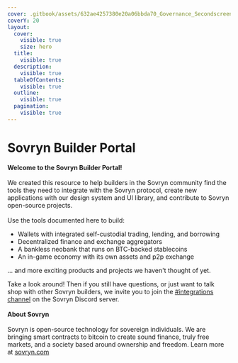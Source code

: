 ```yaml
---
cover: .gitbook/assets/632ae4257380e20a06bbda70_Governance_Secondscreen_Desktop.jpg
coverY: 20
layout:
  cover:
    visible: true
    size: hero
  title:
    visible: true
  description:
    visible: true
  tableOfContents:
    visible: true
  outline:
    visible: true
  pagination:
    visible: true
---
```


# Sovryn Builder Portal

**Welcome to the Sovryn Builder Portal!**\
\
We created this resource to help builders in the Sovryn community find the tools they need to integrate with the Sovryn protocol, create new applications with our design system and UI library, and contribute to Sovryn open-source projects.\
\
Use the tools documented here to build:

* Wallets with integrated self-custodial trading, lending, and borrowing
* Decentralized finance and exchange aggregators
* A bankless neobank that runs on BTC-backed stablecoins
* An in-game economy with its own assets and p2p exchange

... and more exciting products and projects we haven't thought of yet.

Take a look around! Then if you still have questions, or just want to talk shop with other Sovryn builders, we invite you to join the [#integrations channel](https://discord.gg/sovryn) on the Sovryn Discord server.\
\
**About Sovryn**\
\
Sovryn is open-source technology for sovereign individuals. We are bringing smart contracts to bitcoin to create sound finance, truly free markets, and a society based around ownership and freedom. Learn more at [sovryn.com](https://sovryn.com)
